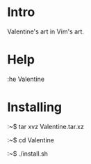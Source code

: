 # Intro

Valentine's art in Vim's art.

# Help

:he Valentine


# Installing

:~$ tar xvz Valentine.tar.xz

:~$ cd Valentine

:~$ ./install.sh

